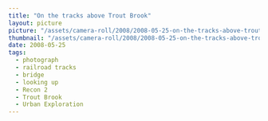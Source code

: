 ```yaml
---
title: "On the tracks above Trout Brook"
layout: picture
picture: "/assets/camera-roll/2008/2008-05-25-on-the-tracks-above-trout-brook/recon-2-072.jpg"
thumbnail: "/assets/camera-roll/2008/2008-05-25-on-the-tracks-above-trout-brook/recon-2-072-thumbnail.jpg"
date: 2008-05-25
tags:
  - photograph
  - railroad tracks
  - bridge
  - looking up
  - Recon 2
  - Trout Brook
  - Urban Exploration
---
```


